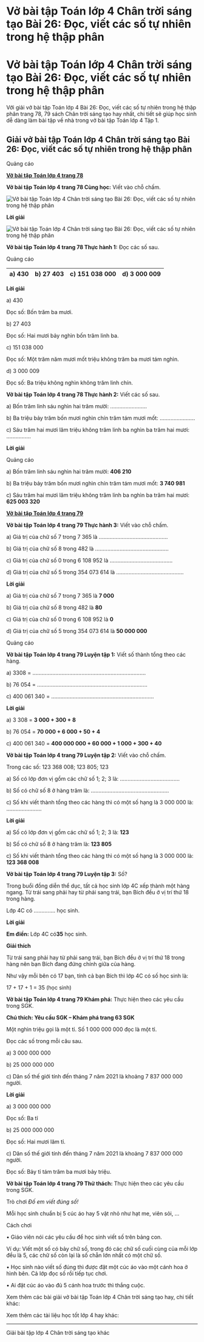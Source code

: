 # Vở bài tập Toán lớp 4 Chân trời sáng tạo Bài 26: Đọc, viết các số tự nhiên trong hệ thập phân

# Vở bài tập Toán lớp 4 Chân trời sáng tạo Bài 26: Đọc, viết các số tự nhiên trong hệ thập phân

Với giải vở bài tập Toán lớp 4 Bài 26: Đọc, viết các số tự nhiên trong hệ thập phân trang 78, 79 sách Chân trời sáng tạo hay nhất, chi tiết sẽ giúp học sinh dễ dàng làm bài tập về nhà trong vở bài tập Toán lớp 4 Tập 1.

## Giải vở bài tập Toán lớp 4 Chân trời sáng tạo Bài 26: Đọc, viết các số tự nhiên trong hệ thập phân

Quảng cáo

[**Vở bài tập Toán lớp 4 trang 78**](https://vietjack.com/vbt-toan-4-ct/vbt-toan-lop-4-trang-78-chan-troi.jsp)

**Vở bài tập Toán lớp 4 trang 78 Cùng học:** Viết vào chỗ chấm.

![Vở bài tập Toán lớp 4 Chân trời sáng tạo Bài 26: Đọc, viết các số tự nhiên trong hệ thập phân](https://vietjack.com/vbt-toan-4-ct/images/bai-26-doc-viet-cac-so-tu-nhien-trong-he-thap-phan.PNG)

**Lời giải**

![Vở bài tập Toán lớp 4 Chân trời sáng tạo Bài 26: Đọc, viết các số tự nhiên trong hệ thập phân](https://vietjack.com/vbt-toan-4-ct/images/bai-26-doc-viet-cac-so-tu-nhien-trong-he-thap-phan-a.PNG)

**Vở bài tập Toán lớp 4 trang 78 Thực hành 1:** Đọc các số sau.

Quảng cáo

a) 430 |  b) 27 403 |  c) 151 038 000 |  d) 3 000 009  
---|---|---|---  
  
**Lời giải**

a) 430

Đọc số: Bốn trăm ba mươi.

b) 27 403

Đọc số: Hai mươi bảy nghìn bốn trăm linh ba.

c) 151 038 000

Đọc số: Một trăm năm mươi mốt triệu không trăm ba mươi tám nghìn.

d) 3 000 009

Đọc số: Ba triệu không nghìn không trăm linh chín.

**Vở bài tập Toán lớp 4 trang 78 Thực hành 2:** Viết các số sau.

a) Bốn trăm linh sáu nghìn hai trăm mười: ........................ 

b) Ba triệu bảy trăm bốn mươi nghìn chín trăm tám mươi mốt: ....................... 

c) Sáu trăm hai mươi lăm triệu không trăm linh ba nghìn ba trăm hai mươi: ................ 

**Lời giải**

Quảng cáo

a) Bốn trăm linh sáu nghìn hai trăm mười: **406 210**

b) Ba triệu bảy trăm bốn mươi nghìn chín trăm tám mươi mốt: **3 740 981**

c) Sáu trăm hai mươi lăm triệu không trăm linh ba nghìn ba trăm hai mươi: **625 003 320**

[**Vở bài tập Toán lớp 4 trang 79**](https://vietjack.com/vbt-toan-4-ct/vbt-toan-lop-4-trang-79-chan-troi.jsp)

**Vở bài tập Toán lớp 4 trang 79 Thực hành 3:** Viết vào chỗ chấm. 

a) Giá trị của chữ số 7 trong 7 365 là .............................................

b) Giá trị của chữ số 8 trong 482 là ................................................

c) Giá trị của chữ số 0 trong 6 108 952 là .........................................

d) Giá trị của chữ số 5 trong 354 073 614 là ............................................

**Lời giải**

a) Giá trị của chữ số 7 trong 7 365 là **7 000**

b) Giá trị của chữ số 8 trong 482 là **80**

c) Giá trị của chữ số 0 trong 6 108 952 là **0**

d) Giá trị của chữ số 5 trong 354 073 614 là **50 000 000**

Quảng cáo

**Vở bài tập Toán lớp 4 trang 79 Luyện tập 1:** Viết số thành tổng theo các hàng.

a) 3308 = ..........................................................................

b) 76 054 = ........................................................................

c) 400 061 340 = ...................................................................

**Lời giải**

a) 3 308 = **3 000 + 300 + 8**

b) 76 054 = **70 000 + 6 000 + 50 + 4**

c) 400 061 340 = **400 000 000 + 60 000 + 1 000 + 300 + 40**

**Vở bài tập Toán lớp 4 trang 79 Luyện tập 2:** Viết vào chỗ chấm.

Trong các số: 123 368 008; 123 805; 123

a) Số có lớp đơn vị gồm các chữ số 1; 2; 3 là: .......................................

b) Số có chữ số 8 ở hàng trăm là: ...................................................

c) Số khi viết thành tổng theo các hàng thì có một số hạng là 3 000 000 là: .......................

**Lời giải**

a) Số có lớp đơn vị gồm các chữ số 1; 2; 3 là: **123**

b) Số có chữ số 8 ở hàng trăm là: **123 805**

c) Số khi viết thành tổng theo các hàng thì có một số hạng là 3 000 000 là: **123 368 008**

**Vở bài tập Toán lớp 4 trang 79 Luyện tập 3:** Số?

Trong buổi đồng diễn thể dục, tất cả học sinh lớp 4C xếp thành một hàng ngang. Từ trái sang phải hay từ phải sang trái, bạn Bích đều ở vị trí thứ 18 trong hàng. 

Lớp 4C có .............. học sinh.

**Lời giải**

**Em điền:** Lớp 4C có**35** học sinh.

**Giải thích**

Từ trái sang phải hay từ phải sang trái, bạn Bích đều ở vị trí thứ 18 trong hàng nên bạn Bích đang đứng chính giữa của hàng.

Như vậy mỗi bên có 17 bạn, tính cả bạn Bích thì lớp 4C có số học sinh là:

17 + 17 + 1 = 35 (học sinh)

**Vở bài tập Toán lớp 4 trang 79 Khám phá:** Thực hiện theo các yêu cầu trong SGK.

**Chú thích: Yêu cầu SGK – Khám phá trang 63 SGK**

Một nghìn triệu gọi là một tỉ. Số 1 000 000 000 đọc là một tỉ.

Đọc các số trong mỗi câu sau.

a) 3 000 000 000

b) 25 000 000 000

c) Dân số thế giới tính đến tháng 7 năm 2021 là khoảng 7 837 000 000 người.

**Lời giải**

a) 3 000 000 000

Đọc số: Ba tỉ

b) 25 000 000 000

Đọc số: Hai mươi lăm tỉ.

c) Dân số thế giới tính đến tháng 7 năm 2021 là khoảng 7 837 000 000 người.

Đọc số: Bảy tỉ tám trăm ba mươi bảy triệu.

**Vở bài tập Toán lớp 4 trang 79 Thử thách:** Thực hiện theo các yêu cầu trong SGK.

Trò chơi _Đố em viết đúng số!_

Mỗi học sinh chuẩn bị 5 cúc áo hay 5 vật nhỏ như hạt me, viên sỏi, ...

Cách chơi

• Giáo viên nói các yêu cầu để học sinh viết số trên bảng con.

Ví dụ: Viết một số có bảy chữ số, trong đó các chữ số cuối cùng của mỗi lớp đều là 5, các chữ số còn lại là số chẵn lớn nhất có một chữ số.

• Học sinh nào viết số đúng thì được đặt một cúc áo vào một cánh hoa ở hình bên. Cả lớp đọc số rồi tiếp tục chơi.

• Ai đặt cúc áo vào đủ 5 cánh hoa trước thì thắng cuộc.

Xem thêm các bài giải vở bài tập Toán lớp 4 Chân trời sáng tạo hay, chi tiết khác:

Xem thêm các tài liệu học tốt lớp 4 hay khác:

* * *

Giải bài tập lớp 4 Chân trời sáng tạo khác
